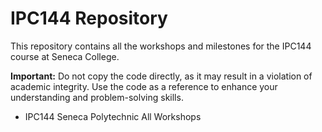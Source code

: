 # IPC144 Repository

This repository contains all the workshops and milestones for the IPC144 course at Seneca College.

**Important:** Do not copy the code directly, as it may result in a violation of academic integrity. Use the code as a reference to enhance your understanding and problem-solving skills.

- IPC144 Seneca Polytechnic All Workshops
